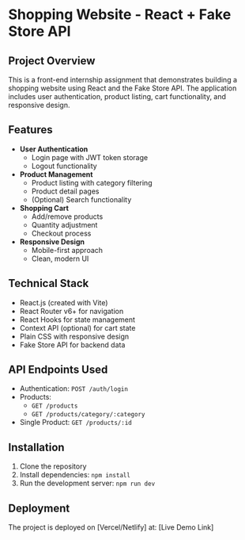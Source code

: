 # Shopping Website - React + Fake Store API

## Project Overview

This is a front-end internship assignment that demonstrates building a shopping website using React and the Fake Store API. The application includes user authentication, product listing, cart functionality, and responsive design.

## Features

- **User Authentication**
  - Login page with JWT token storage
  - Logout functionality
- **Product Management**
  - Product listing with category filtering
  - Product detail pages
  - (Optional) Search functionality
- **Shopping Cart**
  - Add/remove products
  - Quantity adjustment
  - Checkout process
- **Responsive Design**
  - Mobile-first approach
  - Clean, modern UI

## Technical Stack

- React.js (created with Vite)
- React Router v6+ for navigation
- React Hooks for state management
- Context API (optional) for cart state
- Plain CSS with responsive design
- Fake Store API for backend data

## API Endpoints Used

- Authentication: `POST /auth/login`
- Products: 
  - `GET /products` 
  - `GET /products/category/:category`
- Single Product: `GET /products/:id`

## Installation

1. Clone the repository
2. Install dependencies: `npm install`
3. Run the development server: `npm run dev`

## Deployment

The project is deployed on [Vercel/Netlify] at: [Live Demo Link]
